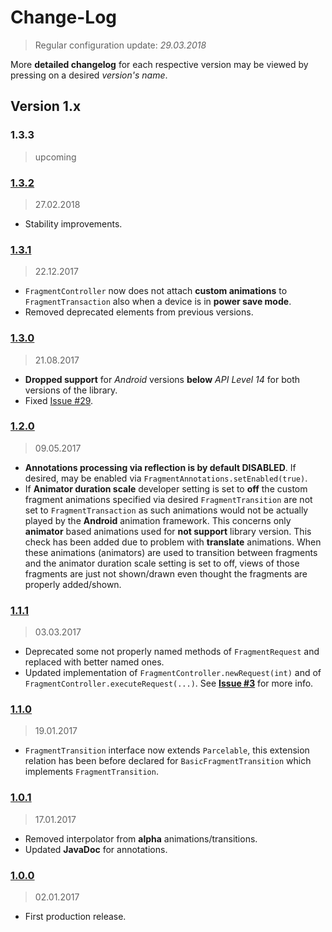 Change-Log
===============
> Regular configuration update: _29.03.2018_

More **detailed changelog** for each respective version may be viewed by pressing on a desired _version's name_.

## Version 1.x ##

### 1.3.3 ###
> upcoming

### [1.3.2](https://github.com/universum-studios/android_fragments/releases/tag/v1.3.2) ###
> 27.02.2018

- Stability improvements.

### [1.3.1](https://github.com/universum-studios/android_fragments/releases/tag/v1.3.1) ###
> 22.12.2017

- `FragmentController` now does not attach **custom animations** to `FragmentTransaction` also when
  a device is in **power save mode**.
- Removed deprecated elements from previous versions.

### [1.3.0](https://github.com/universum-studios/android_fragments/releases/tag/v1.3.0) ###
> 21.08.2017

- **Dropped support** for _Android_ versions **below** _API Level 14_ for both versions of the library.
- Fixed [Issue #29](https://github.com/universum-studios/android_fragments/issues/29).

### [1.2.0](https://github.com/universum-studios/android_fragments/releases/tag/v1.2.0) ###
> 09.05.2017

- **Annotations processing via reflection is by default DISABLED**. If desired, may be enabled via
  `FragmentAnnotations.setEnabled(true)`.
- If **Animator duration scale** developer setting is set to **off** the custom fragment animations
  specified via desired `FragmentTransition` are not set to `FragmentTransaction` as such animations
  would not be actually played by the **Android** animation framework. This concerns only **animator**
  based animations used for **not support** library version. This check has been added due to problem
  with **translate** animations. When these animations (animators) are used to transition between
  fragments and the animator duration scale setting is set to off, views of those fragments are just
  not shown/drawn even thought the fragments are properly added/shown.

### [1.1.1](https://github.com/universum-studios/android_fragments/releases/tag/v1.1.1) ###
> 03.03.2017

- Deprecated some not properly named methods of `FragmentRequest` and replaced with better named ones.
- Updated implementation of `FragmentController.newRequest(int)` and of `FragmentController.executeRequest(...)`.
  See **[Issue #3](https://github.com/universum-studios/android_fragments/issues/3)** for more info.

### [1.1.0](https://github.com/universum-studios/android_fragments/releases/tag/v1.1.0) ###
> 19.01.2017

- `FragmentTransition` interface now extends `Parcelable`, this extension relation has been before
  declared for `BasicFragmentTransition` which implements `FragmentTransition`.

### [1.0.1](https://github.com/universum-studios/android_fragments/releases/tag/v1.0.1) ###
> 17.01.2017

- Removed interpolator from **alpha** animations/transitions.
- Updated **JavaDoc** for annotations.

### [1.0.0](https://github.com/universum-studios/android_fragments/releases/tag/v1.0.0) ###
> 02.01.2017

- First production release.